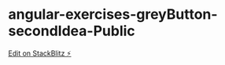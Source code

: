 # angular-exercises-greyButton-secondIdea-Public

[Edit on StackBlitz ⚡️](https://stackblitz.com/edit/angular-ivy-dtwhcm)